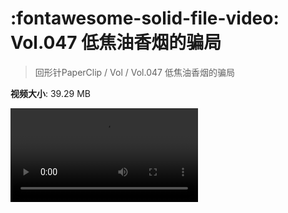 # :fontawesome-solid-file-video: Vol.047 低焦油香烟的骗局

> 回形针PaperClip / Vol / Vol.047 低焦油香烟的骗局

**视频大小**: 39.29 MB

<div class="video"><video src="https://file.hsyhx.top/archive/PaperClip/Vol/047.mp4" controls preload>🤔 您的浏览器不支持 video 标签</video></div>